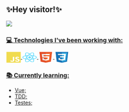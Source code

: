 ## ✨Hey visitor!✨


<div align="left">
  <a href="https://github.com/limasbrn">
   <img height="150em" src="https://github-readme-stats.vercel.app/api/top-langs/?username=limasbrn&layout=compact&langs_count=7&theme=radical"/>
</div>

### 💻 Technologies I've been working with:

<div style="display: inline_block">
  <img align="center" alt="Sabs-Js" height="30" width="40" src="https://raw.githubusercontent.com/devicons/devicon/master/icons/javascript/javascript-plain.svg">
  <img align="center" alt="Sabs-React" height="30" width="40" src="https://raw.githubusercontent.com/devicons/devicon/master/icons/react/react-original.svg">
  <img align="center" alt="Sabs-HTML" height="30" width="40" src="https://raw.githubusercontent.com/devicons/devicon/master/icons/html5/html5-original.svg">
  <img align="center" alt="Sabs-CSS" height="30" width="40" src="https://raw.githubusercontent.com/devicons/devicon/master/icons/css3/css3-original.svg">
 </div>
 
### 📚 Currently learning:

* Vue;
* TDD;
* Testes;


